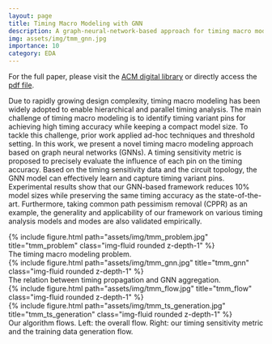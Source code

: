 ```yaml
---
layout: page
title: Timing Macro Modeling with GNN
description: A graph-neural-network-based approach for timing macro modeling. The preliminary result is published in DAC 2022.
img: assets/img/tmm_gnn.jpg
importance: 10
category: EDA
---
```


For the full paper, please visit the <a href="https://dl.acm.org/doi/abs/10.1145/3489517.3530599">ACM digital library</a> or directly access the <a href="https://kevinchang73.github.io/assets/pdf/dac22_tmm.pdf">pdf file</a>.

Due to rapidly growing design complexity, timing macro modeling has been widely adopted to enable hierarchical and parallel timing analysis. The main challenge of timing macro modeling is to identify timing variant pins for achieving high timing accuracy while keeping a compact model size. To tackle this challenge, prior work applied ad-hoc techniques and threshold setting. In this work, we present a novel timing macro modeling approach based on graph neural networks (GNNs). A timing sensitivity metric is proposed to precisely evaluate the influence of each pin on the timing accuracy. Based on the timing sensitivity data and the circuit topology, the GNN model can effectively learn and capture timing variant pins. Experimental results show that our GNN-based framework reduces 10% model sizes while preserving the same timing accuracy as the state-of-the-art. Furthermore, taking common path pessimism removal (CPPR) as an example, the generality and applicability of our framework on various timing analysis models and modes are also validated empirically.

<div class="row">
    <div class="col-sm mt-3 mt-md-0">
        {% include figure.html path="assets/img/tmm_problem.jpg" title="tmm_problem" class="img-fluid rounded z-depth-1" %}
    </div>
</div>
<div class="caption">
    The timing macro modeling problem.
</div>

<div class="row">
    <div class="col-sm mt-3 mt-md-0">
        {% include figure.html path="assets/img/tmm_gnn.jpg" title="tmm_gnn" class="img-fluid rounded z-depth-1" %}
    </div>
</div>
<div class="caption">
    The relation between timing propagation and GNN aggregation.
</div>

<div class="row">
    <div class="col-sm-4 mt-3 mt-md-0">
        {% include figure.html path="assets/img/tmm_flow.jpg" title="tmm_flow" class="img-fluid rounded z-depth-1" %}
    </div>
    <div class="col-sm-8 mt-3 mt-md-0">
        {% include figure.html path="assets/img/tmm_ts_generation.jpg" title="tmm_ts_generation" class="img-fluid rounded z-depth-1" %}
    </div>
</div>
<div class="caption">
    Our algorithm flows. Left: the overall flow. Right: our timing sensitivity metric and the training data generation flow.
</div>
